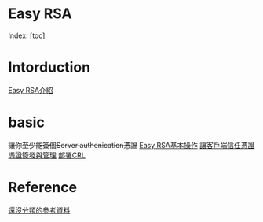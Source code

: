 # Easy RSA

Index:
[toc]

# Intorduction
[Easy RSA介紹](./Intorduction/Easy-RSA介紹.md)

# basic
~~讓你至少能簽個Server authenication憑證~~
[Easy RSA基本操作](./basic/Easy-RSA初始化與環境說明.md)
[讓客戶端信任憑證](./basic/讓客戶端信任憑證.md)
[憑證簽發與管理](./basic/憑證簽發與管理.md)
[部署CRL](./basic/部署CRL.md)


# Reference
[還沒分類的參考資料](不知道丟哪的參考資料.md)

